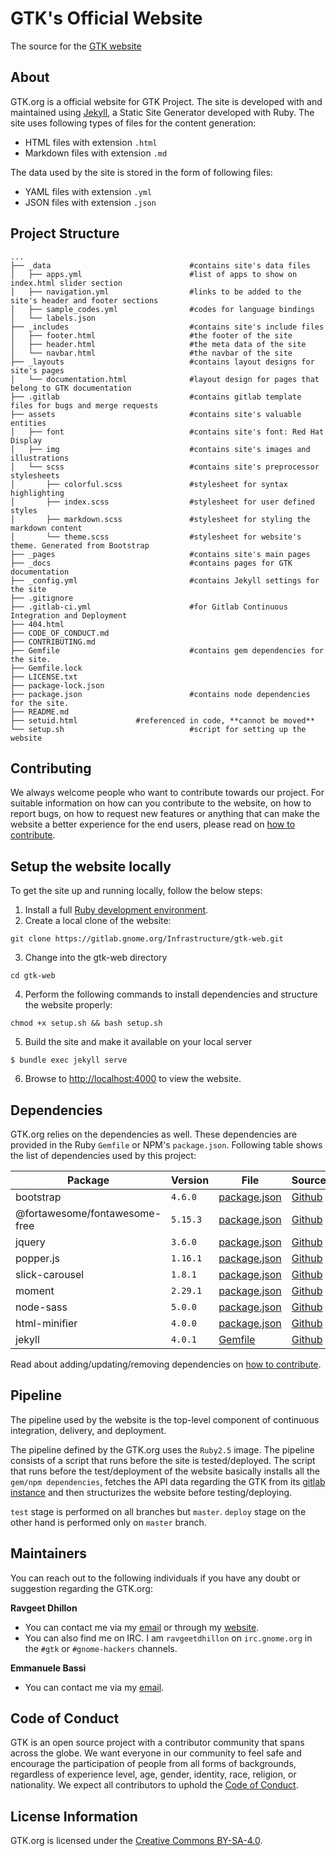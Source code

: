 # GTK's Official Website

The source for the [GTK website](https://www.gtk.org)

## About

GTK.org is a official website for GTK Project. The site is developed with
and maintained using [Jekyll][official-jekyll], a Static Site Generator
developed with Ruby. The site uses following types of files for the content
generation:

-   HTML files with extension `.html`
-   Markdown files with extension `.md`

The data used by the site is stored in the form of following files:

-   YAML files with extension `.yml`
-   JSON files with extension `.json`

## Project Structure

    ...
    ├── _data                               #contains site's data files
    │   ├── apps.yml                        #list of apps to show on index.html slider section
    │   ├── navigation.yml                  #links to be added to the site's header and footer sections
    │   ├── sample_codes.yml                #codes for language bindings
    │   └── labels.json
    ├── _includes                           #contains site's include files
    │   ├── footer.html                     #the footer of the site
    │   ├── header.html                     #the meta data of the site
    │   └── navbar.html                     #the navbar of the site
    ├── _layouts                            #contains layout designs for site's pages
    │   └── documentation.html              #layout design for pages that belong to GTK documentation
    ├── .gitlab                             #contains gitlab template files for bugs and merge requests
    ├── assets                              #contains site's valuable entities
    │   ├── font                            #contains site's font: Red Hat Display
    │   ├── img                             #contains site's images and illustrations
    │   └── scss                            #contains site's preprocessor stylesheets
    │       ├── colorful.scss               #stylesheet for syntax highlighting
    │       ├── index.scss                  #stylesheet for user defined styles
    │       ├── markdown.scss               #stylesheet for styling the markdown content
    │       └── theme.scss                  #stylesheet for website's theme. Generated from Bootstrap
    ├── _pages                              #contains site's main pages
    ├── _docs                               #contains pages for GTK documentation
    ├── _config.yml                         #contains Jekyll settings for the site
    ├── .gitignore
    ├── .gitlab-ci.yml                      #for Gitlab Continuous Integration and Deployment
    ├── 404.html
    ├── CODE_OF_CONDUCT.md
    ├── CONTRIBUTING.md
    ├── Gemfile                             #contains gem dependencies for the site.
    ├── Gemfile.lock
    ├── LICENSE.txt
    ├── package-lock.json
    ├── package.json                        #contains node dependencies for the site.
    ├── README.md
    ├── setuid.html			    #referenced in code, **cannot be moved**
    └── setup.sh                            #script for setting up the website

## Contributing

We always welcome people who want to contribute towards our project. For
suitable information on how can you contribute to the website, on how to
report bugs, on how to request new features or anything that can make the
website a better experience for the end users, please read on [how to
contribute][contributing].

## Setup the website locally

To get the site up and running locally, follow the below steps:

1. Install a full [Ruby development environment](https://jekyllrb.com/docs/installation/).
2. Create a local clone of the website:

```
git clone https://gitlab.gnome.org/Infrastructure/gtk-web.git
```

3. Change into the gtk-web directory

```
cd gtk-web
```

4. Perform the following commands to install dependencies and structure the website properly:

```
chmod +x setup.sh && bash setup.sh
```

5. Build the site and make it available on your local server

```
$ bundle exec jekyll serve
```

6. Browse to [http://localhost:4000](http://localhost:4000) to view the website.

## Dependencies

GTK.org relies on the dependencies as well. These dependencies are provided
in the Ruby `Gemfile` or NPM's `package.json`. Following table shows the
list of dependencies used by this project:

| Package                       | Version  | File                         | Source                                                |
| ----------------------------- | -------- | ---------------------------- | ----------------------------------------------------- |
| bootstrap                     | `4.6.0`  | [package.json][package.json] | [Github](https://github.com/twbs/bootstrap)           |
| @fortawesome/fontawesome-free | `5.15.3` | [package.json][package.json] | [Github](https://github.com/FortAwesome/Font-Awesome) |
| jquery                        | `3.6.0`  | [package.json][package.json] | [Github](https://github.com/jquery/jquery)            |
| popper.js                     | `1.16.1` | [package.json][package.json] | [Github](https://github.com/FezVrasta/popper.js/)     |
| slick-carousel                | `1.8.1`  | [package.json][package.json] | [Github](https://github.com/kenwheeler/slick/)        |
| moment                        | `2.29.1` | [package.json][package.json] | [Github](https://github.com/moment/moment/)           |
| node-sass                     | `5.0.0`  | [package.json][package.json] | [Github](https://github.com/sass/node-sass/)          |
| html-minifier                 | `4.0.0`  | [package.json][package.json] | [Github](https://github.com/kangax/html-minifier)     |
| jekyll                        | `4.0.1`  | [Gemfile][gemfile]           | [Github](https://github.com/jekyll/jekyll/)           |

Read about adding/updating/removing dependencies on [how to contribute](CONTRIBUTING.MD#addingupdatingremoving-dependencies).

## Pipeline

The pipeline used by the website is the top-level component of continuous
integration, delivery, and deployment.

The pipeline defined by the GTK.org uses the `Ruby2.5` image. The pipeline
consists of a script that runs before the site is tested/deployed. The
script that runs before the test/deployment of the website basically
installs all the `gem/npm dependencies`, fetches the API data regarding the
GTK from its [gitlab instance][gtk-gitlab] and then structurizes the website
before testing/deploying.

`test` stage is performed on all branches but `master`. `deploy` stage on
the other hand is performed only on `master` branch.

## Maintainers

You can reach out to the following individuals if you have any doubt or suggestion regarding the GTK.org:

**Ravgeet Dhillon**

-   You can contact me via my [email](mailto:ravgeetdhillon@gmail.com) or through my [website](https://ravgeetdhillon.github.io).
-   You can also find me on IRC. I am `ravgeetdhillon` on `irc.gnome.org` in the `#gtk` or
    `#gnome-hackers` channels.

**Emmanuele Bassi**

-   You can contact me via my [email](mailto:ebassi@gnome.org).

## Code of Conduct

GTK is an open source project with a contributor community that spans across
the globe. We want everyone in our community to feel safe and encourage the
participation of people from all forms of backgrounds, regardless of
experience level, age, gender, identity, race, religion, or nationality. We
expect all contributors to uphold the [Code of Conduct][code-of-conduct].

## License Information

GTK.org is licensed under the [Creative Commons BY-SA-4.0][license].

<!-- markdown variables -->

[contributing]: CONTRIBUTING.MD
[code-of-conduct]: CODE_OF_CONDUCT.MD
[official-jekyll]: https://jekyllrb.com
[package.json]: package.json
[gemfile]: Gemfile
[license]: LICENSE.txt
[gtk-gitlab]: https://gitlab.gnome.org/GNOME/gtk/

